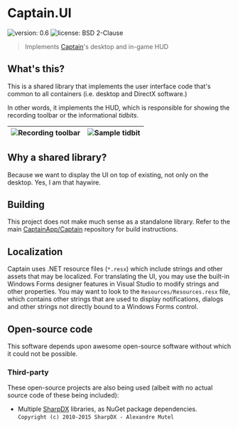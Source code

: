 ﻿# Captain.UI
![version: 0.6](https://img.shields.io/badge/version-0.6-blue.svg)
![license: BSD 2-Clause](https://img.shields.io/badge/license-BSD_2--Clause-brightgreen.svg)
> Implements [Captain](https://github.com/CaptainApp)'s desktop and in-game HUD

## What's this?
This is a shared library that implements the user interface code that's common to all containers (i.e. desktop and
DirectX software.)

In other words, it implements the HUD, which is responsible for showing the recording toolbar or the informational _tidbits_.

| ![Recording toolbar](https://i.imgur.com/BtoewCd.png) | ![Sample tidbit](https://i.imgur.com/6xNRmAJ.png) |
|---|---|

## Why a shared library?
Because we want to display the UI on top of existing, not only on the desktop. Yes, I am that haywire.

## Building
This project does not make much sense as a standalone library. Refer to the main
[CaptainApp/Captain](https://github.com/CaptainApp/Captain) repository for build instructions.

## Localization
Captain uses .NET resource files (`*.resx`) which include strings and other assets that may be localized. For
translating the UI, you may use the built-in Windows Forms designer features in Visual Studio to modify strings and
other properties. You may want to look to the `Resources/Resources.resx` file, which contains other strings that
are used to display notifications, dialogs and other strings not directly bound to a Windows Forms control.

## Open-source code
This software depends upon awesome open-source software without which it could not be possible.

### Third-party
These open-source projects are also being used (albeit with no actual source code of these being included):
- Multiple [SharpDX](http://sharpdx.org/) libraries, as NuGet package dependencies.  
  `Copyright (c) 2010-2015 SharpDX - Alexandre Mutel`